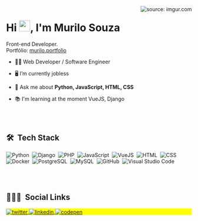 <img align="right" src="https://i.imgur.com/hcj8CqT.jpg" title="source: imgur.com" />
<h1 align="left">Hi <img src="https://raw.githubusercontent.com/kaueMarques/kaueMarques/master/hi.gif" width="30" height="30">, I'm Murilo Souza</h1>
Front-end Developer. 
<br>
Portfólio: <a href="https://savitarms.github.io/portfolio/">murilo.portfolio</a>

- 👨‍💻 Web Developer / Software Engineer

- 🖥 I’m currently jobless

- 💬 Ask me about **Python, JavaScript, HTML, CSS**

- 📚 I'm learning at the moment VueJS, Django

<br><br>

## 🛠 &nbsp;Tech Stack

![Python](https://img.shields.io/badge/-Python-05122A?style=flat&logo=python)&nbsp;
![Django](https://img.shields.io/badge/-Django-05122A?style=flat&logo=django)&nbsp;
![PHP](https://img.shields.io/badge/-PHP-05122A?style=flat&logo=php)&nbsp;
![JavaScript](https://img.shields.io/badge/-JavaScript-05122A?style=flat&logo=javascript)&nbsp;
![VueJS](https://img.shields.io/badge/-Vue-05122A?style=flat&logo=vuedotjs&logoColor=fff)&nbsp;
![HTML](https://img.shields.io/badge/-HTML-05122A?style=flat&logo=HTML5)&nbsp;
![CSS](https://img.shields.io/badge/-CSS-05122A?style=flat&logo=CSS3&logoColor=1572B6)&nbsp;
![Docker](https://img.shields.io/badge/-Docker-05122A?style=flat&logo=docker)&nbsp;
![PostgreSQL](https://img.shields.io/badge/-PostgreSQL-05122A?style=flat&logo=postgresql)&nbsp;
![MySQL](https://img.shields.io/badge/-MySQL-05122A?style=flat&logo=mysql)&nbsp;
![GitHub](https://img.shields.io/badge/-GitHub-05122A?style=flat&logo=github)&nbsp;
![Visual Studio Code](https://img.shields.io/badge/-Visual%20Studio%20Code-05122A?style=flat&logo=visual-studio-code&logoColor=007ACC)&nbsp;


<br><br>

## 👨🏽‍🦲 &nbsp;Social Links

<p align="left" style="background:yellow">
<a href="https://twitter.com/savitarx" target="_blank">
  <img align="center" src="https://img.shields.io/badge/-savitarx-05122A?style=flat&logo=twitter" alt="twitter"/>  
</a>
<a href="https://linkedin.com/in/murilodeosouza" target="_blank">
  <img align="center" src="https://img.shields.io/badge/-murilodeosouza-05122A?style=flat&logo=linkedin" alt="linkedin"/>
</a>
<a href="https://codepen.io/murilodeosouza" target="_blank">
  <img align="center" src="https://img.shields.io/badge/-murilodeosouza-05122A?style=flat&logo=codepen" alt="codepen"/>
</a>
</p>

<!--
**savitarms/savitarms** is a ✨ _special_ ✨ repository because its `README.md` (this file) appears on your GitHub profile.

Here are some ideas to get you started:

- 🔭 I’m currently working on ...
- 🌱 I’m currently learning ...
- 👯 I’m looking to collaborate on ...
- 🤔 I’m looking for help with ...
- 💬 Ask me about ...
- 📫 How to reach me: ...
- 😄 Pronouns: ...
- ⚡ Fun fact: ...
-->
